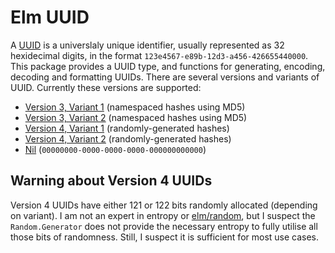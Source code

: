 # Elm UUID

A [UUID](https://en.wikipedia.org/wiki/Universally_unique_identifier) is a universlaly unique identifier, usually represented as 32 hexidecimal digits, in the format `123e4567-e89b-12d3-a456-426655440000`.  This package provides a UUID type, and functions for generating, encoding, decoding and formatting UUIDs. There are several versions and variants of UUID. Currently these versions are supported:

* [Version 3, Variant 1](./UUID-Version3-Variant1) (namespaced hashes using MD5)
* [Version 3, Variant 2](./UUID-Version3-Variant2) (namespaced hashes using MD5)
* [Version 4, Variant 1](./UUID-Version4-Variant1) (randomly-generated hashes)
* [Version 4, Variant 2](./UUID-Version4-Variant2) (randomly-generated hashes)
* [Nil](./UUID#nil) (`00000000-0000-0000-0000-000000000000`)

## Warning about Version 4 UUIDs

Version 4 UUIDs have either 121 or 122 bits randomly allocated (depending on variant). I am not an expert in entropy or [elm/random](https://package.elm-lang.org/packages/elm/random/latest/), but I suspect the `Random.Generator` does not provide the necessary entropy to fully utilise all those bits of randomness. Still, I suspect it is sufficient for most use cases.
